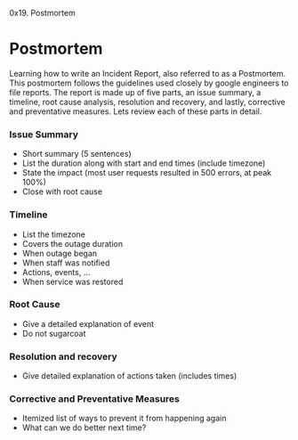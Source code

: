 0x19. Postmortem

# Postmortem

Learning how to write an Incident Report, also referred to as a Postmortem. This postmortem follows the guidelines used closely by google engineers to file reports. The report is made up of five parts, an issue summary, a timeline, root cause analysis, resolution and recovery, and lastly, corrective and preventative measures. Lets review each of these parts in detail.

### Issue Summary

- Short summary (5 sentences)
- List the duration along with start and end times (include timezone)
- State the impact (most user requests resulted in 500 errors, at peak 100%)
- Close with root cause

### Timeline

- List the timezone
- Covers the outage duration
- When outage began
- When staff was notified
- Actions, events, …
- When service was restored

### Root Cause

- Give a detailed explanation of event
- Do not sugarcoat

### Resolution and recovery

- Give detailed explanation of actions taken (includes times)

### Corrective and Preventative Measures

- Itemized list of ways to prevent it from happening again
- What can we do better next time?
